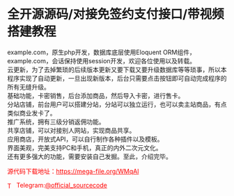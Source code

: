 # 全开源源码/对接免签约支付接口/带视频搭建教程

example.com，原生php开发，数据库底层使用Eloquent ORM组件，example.com，会话保持使用session开发，欢迎各位使用以及转载。<br>云更新，为了去掉繁琐的后续版本更新又要下载又要升级数据库等等琐事，所以本程序实现了自动更新，一旦出现新版本，后台只需要点击按钮即可自动完成程序的所有无缝升级。<br>基础功能，卡密销售，后台添加商品，然后导入卡密，进行售卡。<br>分站店铺，前台用户可以搭建分站，分站可以独立运行，也可以卖主站商品，有点类似商业发卡了。<br>推广系统，拥有三级分销返佣功能。<br>共享店铺，可以对接别人网站，实现商品共享。<br>应用商店，开放式API，可以自行制作各种插件以及模板。<br>界面美观，完美支持PC和手机，真正的内外二次元文化。<br>还有更多强大的功能，需要安装自己发掘。至此，介绍完毕。<br>


<p style="color: red;">源代码下载地址：<a href="https://mega-file.org/WMqAl" style="color: red;">https://mega-file.org/WMqAl</a></p><p style="color: red;"><img src="https://cdn-icons-png.flaticon.com/512/2111/2111646.png" alt="Telegram Icon" style="width: 16px; vertical-align: middle; margin-right: 5px;">Telegram:<a href="https://t.me/official_sourcecode" style="color: red;">@official_sourcecode</a></p>
